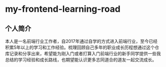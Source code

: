 # my-frontend-learning-road

## 个人简介

本人是一名前端行业工作者，自2017年通过自学的方式进入前端行业，至今已经积累5年以上的学习和工作经验。梳理回顾自己多年的职业成长历程想通过这个仓库记录和分享出来，希望能为刚入门或者打算入门前端行业的新手同学提供一些我总结的学习经验和成长路线，也期望能认识更多志同道合的道友一起交流成长。



